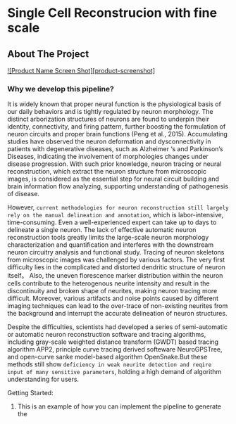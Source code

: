 # Single Cell Reconstrucion with fine scale

<!-- ABOUT THE PROJECT -->
## About The Project

[![Product Name Screen Shot][product-screenshot]](https://example.com)

### Why we develop this pipeline?
It is widely known that proper neural function is the physiological basis of our daily behaviors and is tightly regulated by neuron morphology. The distinct arborization structures of neurons are found to underpin their identity, connectivity, and firing pattern, further boosting the formulation of neuron circuits and proper brain functions (Peng et al., 2015). Accumulating studies have observed the neuron deformation and dysconnectivity in patients with degenerative diseases, such as Alzheimer ‘s and Parkinson’s Diseases, indicating the involvement of morphologies changes under disease progression. With such prior knowledge, neuron tracing or neural reconstruction, which extract the neuron structure from microscopic images, is considered as the essential step for neural circuit building and brain information flow analyzing, supporting understanding of pathogenesis of disease.


However, `current methodologies for neuron reconstruction still largely rely on the manual delineation and annotation`, which is labor-intensive, time-consuming. Even a well-experienced expert can take up to days to delineate a single neuron. The lack of effective automatic neuron reconstruction tools  greatly limits the large-scale neuron morphology characterization and quantification and interferes with the downstream neuron circuitry analysis and functional study. Tracing of neuron skeletons from microscopic images was challenged by various factors. The very first difficulty lies in the complicated and distorted dendritic structure of neuron itself。 Also, the uneven florescence marker distribution within the neuron cells contribute to the heterogenous neurite intensity and result in the discontinuity and broken shape of neurites, making neuron tracing more difficult. Moreover, various artifacts and noise points caused by different imaging techniques can lead to the over-trace of non-existing neurites from the background and interrupt the accurate delineation of neuron structures.

Despite the difficulties, scientists had developed a series of semi-automatic or automatic neuron reconstruction software and tracing algorithms, including gray-scale weighted distance transform (GWDT) based tracing algorithm APP2, principle curve tracing derived softeware NeuroGPSTree, and open-curve sanke model-based algorithm OpenSnake.But these methods still show `deficiency in weak neurite detection and reqire input of many sensitive parameters`, holding a high demand of algorithm understanding for users.



Getting Started:
1. This is an example of how you can implement the pipeline to generate the 
